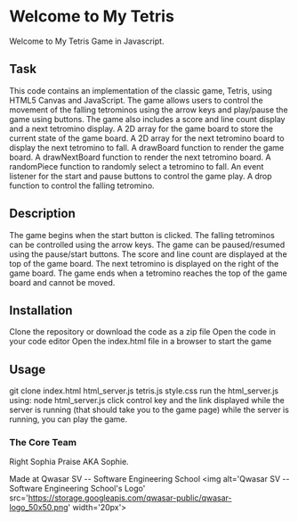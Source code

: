 # Welcome to My Tetris
Welcome to My Tetris Game in Javascript.

## Task
This code contains an implementation of the classic game, Tetris, using HTML5 Canvas and JavaScript. The game allows users to control the movement of the falling tetrominos using the arrow keys and play/pause the game using buttons. The game also includes a score and line count display and a next tetromino display. A 2D array for the game board to store the current state of the game board. A 2D array for the next tetromino board to display the next tetromino to fall. A drawBoard function to render the game board. A drawNextBoard function to render the next tetromino board. A randomPiece function to randomly select a tetromino to fall. An event listener for the start and pause buttons to control the game play. A drop function to control the falling tetromino.

## Description
The game begins when the start button is clicked. The falling tetrominos can be controlled using the arrow keys. The game can be paused/resumed using the pause/start buttons. The score and line count are displayed at the top of the game board. The next tetromino is displayed on the right of the game board. The game ends when a tetromino reaches the top of the game board and cannot be moved.

## Installation
Clone the repository or download the code as a zip file Open the code in your code editor Open the index.html file in a browser to start the game

## Usage
git clone index.html html_server.js tetris.js style.css run the html_server.js using: node html_server.js click control key and the link displayed while the server is running (that should take you to the game page) while the server is running, you can play the game.

### The Core Team
Right Sophia Praise AKA Sophie.

Made at Qwasar SV -- Software Engineering School <img alt='Qwasar SV -- Software Engineering School's Logo' src='https://storage.googleapis.com/qwasar-public/qwasar-logo_50x50.png' width='20px'>

